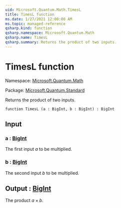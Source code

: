 ```yaml
---
uid: Microsoft.Quantum.Math.TimesL
title: TimesL function
ms.date: 1/27/2021 12:00:00 AM
ms.topic: managed-reference
qsharp.kind: function
qsharp.namespace: Microsoft.Quantum.Math
qsharp.name: TimesL
qsharp.summary: Returns the product of two inputs.
---
```


# TimesL function

Namespace: [Microsoft.Quantum.Math](xref:Microsoft.Quantum.Math)

Package: [Microsoft.Quantum.Standard](https://nuget.org/packages/Microsoft.Quantum.Standard)


Returns the product of two inputs.

```qsharp
function TimesL (a : BigInt, b : BigInt) : BigInt
```


## Input

### a : [BigInt](xref:microsoft.quantum.lang-ref.bigint)

The first input $a$ to be multiplied.


### b : [BigInt](xref:microsoft.quantum.lang-ref.bigint)

The second input $b$ to be multiplied.



## Output : [BigInt](xref:microsoft.quantum.lang-ref.bigint)

The product $a \times b$.